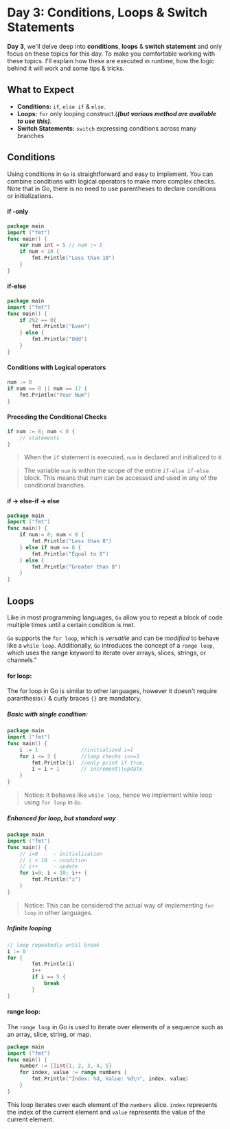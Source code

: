 # Day 3: Conditions, Loops & Switch Statements

**Day 3**, we'll delve deep into **conditions**, **loops** & **switch statement** and only focus on these topics for this day. To make you comfortable working with these topics. I'll explain how these are executed in runtime, how the logic behind it will work and some tips & tricks. 


## What to Expect
  - **Conditions:** `if`, `else if` & `else`.
  - **Loops:** `for` only looping construct.(***(but various method are available to use this)***.
  - **Switch Statements:** `switch` expressing conditions across many branches


## Conditions

Using conditions in `Go` is straightforward and easy to implement. You can combine conditions with logical operators to make more complex checks. Note that in Go, there is no need to use parentheses to declare conditions or initializations.

#### if -only
```go
package main
import ("fmt")
func main() {
    var num int = 5 // num := 5
    if num < 10 {
        fmt.Println("Less than 10")
    }
}
```

#### if-else

```go
package main
import ("fmt")
func main() {
    if 2%2 == 0{
        fmt.Println("Even")
    } else {
        fmt.Println("Odd")
    }
}
```

#### Conditions with Logical operators

```go
num := 8
if num == 8 || num == 17 {
    fmt.Println("Your Num")
}
```

#### Preceding the Conditional Checks
```go
if num := 8; num < 0 {
    // statements
}
```
> When the `if` statement is executed, `num` is declared and initialized to `8`.

> The variable `num` is within the scope of the entire `if-else if-else` block. This means that num can be accessed and used in any of the conditional branches.

#### if -> else-if -> else

```go
package main 
import ("fmt")
func main() {
    if num:= 8; num < 8 {
        fmt.Println("Less than 8")
    } else if num == 8 {
        fmt.Println("Equal to 8")
    } else {
        fmt.Println("Greater than 8")
    }
}
```

## Loops

Like in most programming languages, `Go` allow you to repeat a block of code multiple times until a certain condition is met.

`Go` supports the `for loop`, which is *versatile* and can be *modified* to behave like a `while loop`. Additionally, `Go` introduces the concept of a `range loop`, which uses the range keyword to iterate over arrays, slices, strings, or channels."

#### for loop: 

The for loop in Go is similar to other languages, however it doesn't require paranthesis`()` & curly braces `{}` are mandatory.

##### Basic with single condition:
```go
package main
import ("fmt")
func main() {
    i := 1              //initialized i=1
    for i <= 3 {        //loop checks i<>=3
        fmt.Println(i)  //only print if true,
        i = i + 1       // increment||update
    }
}
```
>Notice: It behaves like `while loop`, hence we implement while loop using `for loop` in `Go`.

##### Enhanced for loop, but standard way
```go
package main
import ("fmt")
func main() {
    // i=0     - initialization
    // i < 10  - condition
    // i++     - update
    for i=0; i < 10; i++ {
        fmt.Println("i")
    }
}
```
> Notice: This can be considered the actual way of implementing `for loop` in other languages.

##### Infinite looping
```go
// loop repeatedly until break
i := 0
for {
        fmt.Println(i)
        i++
        if i == 5 {
            break
        }
}
```

#### range loop:
The `range loop` in Go is used to iterate over elements of a sequence such as an array, slice, string, or map.

```go
package main
import ("fmt")
func main() {
    number := []int{1, 2, 3, 4, 5}
    for index, value := range numbers {
        fmt.Println("Index: %d, Value: %d\n", index, value)
    }
}
```
This loop iterates over each element of the `numbers` slice. `index` represents the index of the current element and  `value` represents the value of the current element. 